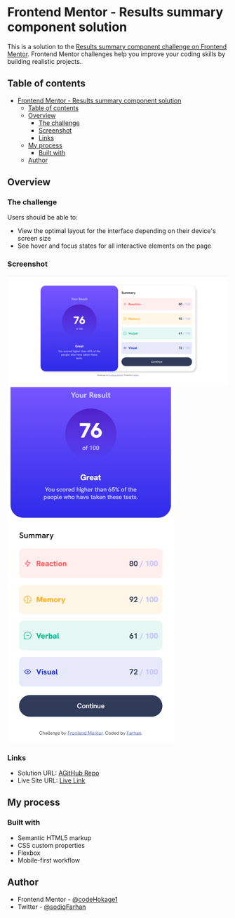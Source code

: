 # Frontend Mentor - Results summary component solution

This is a solution to the [Results summary component challenge on Frontend Mentor](https://www.frontendmentor.io/challenges/results-summary-component-CE_K6s0maV). Frontend Mentor challenges help you improve your coding skills by building realistic projects. 

## Table of contents

- [Frontend Mentor - Results summary component solution](#frontend-mentor---results-summary-component-solution)
  - [Table of contents](#table-of-contents)
  - [Overview](#overview)
    - [The challenge](#the-challenge)
    - [Screenshot](#screenshot)
    - [Links](#links)
  - [My process](#my-process)
    - [Built with](#built-with)
  - [Author](#author)

## Overview

### The challenge

Users should be able to:

- View the optimal layout for the interface depending on their device's screen size
- See hover and focus states for all interactive elements on the page

### Screenshot

![Desktop View](./assets/images/desktop.png)
![Mobile View](./assets/images/mobile.png)


### Links

- Solution URL: [AGitHub Repo](https://github.com/codeHokage1/frontendMasters/tree/main/resultSummary)
- Live Site URL: [Live Link](https://codehokage1.github.io/frontendMasters/resultSummary/)

## My process

### Built with

- Semantic HTML5 markup
- CSS custom properties
- Flexbox
- Mobile-first workflow

## Author

- Frontend Mentor - [@codeHokage1](https://www.frontendmentor.io/profile/codeHokage1)
- Twitter - [@sodiqFarhan](https://www.twitter.com/sodiqfarhan)
